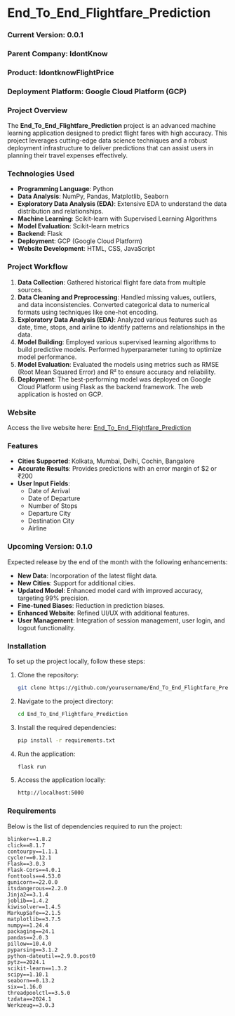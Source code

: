 # End_To_End_Flightfare_Prediction

### Current Version: 0.0.1

### Parent Company: IdontKnow

### Product: IdontknowFlightPrice

### Deployment Platform: Google Cloud Platform (GCP)

### Project Overview

The **End_To_End_Flightfare_Prediction** project is an advanced machine learning application designed to predict flight fares with high accuracy. This project leverages cutting-edge data science techniques and a robust deployment infrastructure to deliver predictions that can assist users in planning their travel expenses effectively.

### Technologies Used

- **Programming Language**: Python
- **Data Analysis**: NumPy, Pandas, Matplotlib, Seaborn
- **Exploratory Data Analysis (EDA)**: Extensive EDA to understand the data distribution and relationships.
- **Machine Learning**: Scikit-learn with Supervised Learning Algorithms
- **Model Evaluation**: Scikit-learn metrics
- **Backend**: Flask
- **Deployment**: GCP (Google Cloud Platform)
- **Website Development**: HTML, CSS, JavaScript

### Project Workflow

1. **Data Collection**: Gathered historical flight fare data from multiple sources.
2. **Data Cleaning and Preprocessing**: Handled missing values, outliers, and data inconsistencies. Converted categorical data to numerical formats using techniques like one-hot encoding.
3. **Exploratory Data Analysis (EDA)**: Analyzed various features such as date, time, stops, and airline to identify patterns and relationships in the data.
4. **Model Building**: Employed various supervised learning algorithms to build predictive models. Performed hyperparameter tuning to optimize model performance.
5. **Model Evaluation**: Evaluated the models using metrics such as RMSE (Root Mean Squared Error) and R² to ensure accuracy and reliability.
6. **Deployment**: The best-performing model was deployed on Google Cloud Platform using Flask as the backend framework. The web application is hosted on GCP.

### Website

Access the live website here: [End_To_End_Flightfare_Prediction](https://idkflight.wl.r.appspot.com)

### Features

- **Cities Supported**: Kolkata, Mumbai, Delhi, Cochin, Bangalore
- **Accurate Results**: Provides predictions with an error margin of $2 or ₹200
- **User Input Fields**:
  - Date of Arrival
  - Date of Departure
  - Number of Stops
  - Departure City
  - Destination City
  - Airline

### Upcoming Version: 0.1.0

Expected release by the end of the month with the following enhancements:

- **New Data**: Incorporation of the latest flight data.
- **New Cities**: Support for additional cities.
- **Updated Model**: Enhanced model card with improved accuracy, targeting 99% precision.
- **Fine-tuned Biases**: Reduction in prediction biases.
- **Enhanced Website**: Refined UI/UX with additional features.
- **User Management**: Integration of session management, user login, and logout functionality.

### Installation

To set up the project locally, follow these steps:

1. Clone the repository:
    ```bash
    git clone https://github.com/yourusername/End_To_End_Flightfare_Prediction.git
    ```
2. Navigate to the project directory:
    ```bash
    cd End_To_End_Flightfare_Prediction
    ```
3. Install the required dependencies:
    ```bash
    pip install -r requirements.txt
    ```
4. Run the application:
    ```bash
    flask run
    ```
5. Access the application locally:
    ```bash
    http://localhost:5000
    ```

### Requirements

Below is the list of dependencies required to run the project:

```plaintext
blinker==1.8.2
click==8.1.7
contourpy==1.1.1
cycler==0.12.1
Flask==3.0.3
Flask-Cors==4.0.1
fonttools==4.53.0
gunicorn==22.0.0
itsdangerous==2.2.0
Jinja2==3.1.4
joblib==1.4.2
kiwisolver==1.4.5
MarkupSafe==2.1.5
matplotlib==3.7.5
numpy==1.24.4
packaging==24.1
pandas==2.0.3
pillow==10.4.0
pyparsing==3.1.2
python-dateutil==2.9.0.post0
pytz==2024.1
scikit-learn==1.3.2
scipy==1.10.1
seaborn==0.13.2
six==1.16.0
threadpoolctl==3.5.0
tzdata==2024.1
Werkzeug==3.0.3
